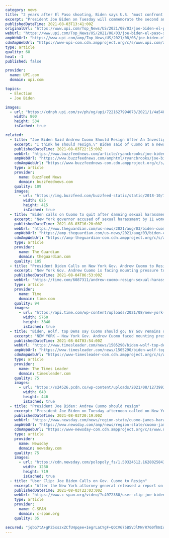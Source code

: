 ```yaml
---
category: news
title: "2 years after El Paso shooting, Biden says U.S. 'must confront hate-fueled violence'"
excerpt: "President Joe Biden on Tuesday will commemorate the second anniversary of the 2019 mass shooting at a Walmart in El Paso, Texas where 23 people died in what was believed to be a hate crime."
publishedDateTime: 2021-08-03T13:41:00Z
originalUrl: "https://www.upi.com/Top_News/US/2021/08/03/joe-biden-el-paso-shooting/7221627994073/"
webUrl: "https://www.upi.com/Top_News/US/2021/08/03/joe-biden-el-paso-shooting/7221627994073/"
ampWebUrl: "https://www.upi.com/amp/Top_News/US/2021/08/03/joe-biden-el-paso-shooting/7221627994073/"
cdnAmpWebUrl: "https://www-upi-com.cdn.ampproject.org/c/s/www.upi.com/amp/Top_News/US/2021/08/03/joe-biden-el-paso-shooting/7221627994073/"
type: article
quality: 68
heat: -1
published: false

provider:
  name: UPI.com
  domain: upi.com

topics:
  - Election
  - Joe Biden

images:
  - url: "https://cdnph.upi.com/sv/ph/og/upi/7221627994073/2021/1/4a5485e3b2e2c7b48e48e9f5958f43aa/v1.5/2-years-after-El-Paso-shooting-Biden-says-US-must-confront-hate-fueled-violence.jpg"
    width: 800
    height: 534
    isCached: true

related:
  - title: "Joe Biden Said Andrew Cuomo Should Resign After An Investigation Into Allegations Of Sexual Harassment"
    excerpt: "I think he should resign,\" Biden said of Cuomo at a news conference Tuesday. President Joe Biden called on Gov. Andrew Cuomo to resign but refused to say whether he believes the governor should be prosecuted,"
    publishedDateTime: 2021-08-03T22:15:00Z
    webUrl: "https://www.buzzfeednews.com/article/ryancbrooks/joe-biden-andrew-cuomo-resign"
    ampWebUrl: "https://www.buzzfeednews.com/amphtml/ryancbrooks/joe-biden-andrew-cuomo-resign"
    cdnAmpWebUrl: "https://www-buzzfeednews-com.cdn.ampproject.org/c/s/www.buzzfeednews.com/amphtml/ryancbrooks/joe-biden-andrew-cuomo-resign"
    type: article
    provider:
      name: BuzzFeed News
      domain: buzzfeednews.com
    quality: 109
    images:
      - url: "https://img.buzzfeed.com/buzzfeed-static/static/2018-10/1/16/campaign_images/buzzfeed-prod-web-04/republicans-are-planning-to-vote-on-kavanaugh-by--2-6753-1538427207-6_dblbig.jpg"
        width: 625
        height: 415
        isCached: true
  - title: "Biden calls on Cuomo to quit after damning sexual harassment report"
    excerpt: "New York governor accused of sexual harassment by 11 women in report published by state attorney general"
    publishedDateTime: 2021-08-03T16:20:00Z
    webUrl: "https://www.theguardian.com/us-news/2021/aug/03/biden-cuomo-white-house-sexual-harassment-investigation"
    ampWebUrl: "https://amp.theguardian.com/us-news/2021/aug/03/biden-cuomo-white-house-sexual-harassment-investigation"
    cdnAmpWebUrl: "https://amp-theguardian-com.cdn.ampproject.org/c/s/amp.theguardian.com/us-news/2021/aug/03/biden-cuomo-white-house-sexual-harassment-investigation"
    type: article
    provider:
      name: The Guardian
      domain: theguardian.com
    quality: 105
  - title: "President Biden Calls on New York Gov. Andrew Cuomo to Resign After Sexual Harassment Report"
    excerpt: "New York Gov. Andrew Cuomo is facing mounting pressure to resign, including from President Joe Biden and other onetime Democratic allies"
    publishedDateTime: 2021-08-04T06:53:00Z
    webUrl: "https://time.com/6087311/andrew-cuomo-resign-sexual-harassment-biden/"
    type: article
    provider:
      name: Time
      domain: time.com
    quality: 94
    images:
      - url: "https://api.time.com/wp-content/uploads/2021/08/new-york-gov-andrew-cuomo.jpeg"
        width: 5760
        height: 3840
        isCached: true
  - title: "Biden, Wolf, top Dems say Cuomo should go; NY Gov remains defiant"
    excerpt: "NEW YORK — New York Gov. Andrew Cuomo faced mounting pressure Tuesday to resign, including from President Joe Biden and other onetime Democratic allies, after an investigation found he"
    publishedDateTime: 2021-08-04T03:54:00Z
    webUrl: "https://www.timesleader.com/news/1505290/biden-wolf-top-dems-say-cuomo-should-go-ny-gov-remains-defiant"
    ampWebUrl: "https://www.timesleader.com/news/1505290/biden-wolf-top-dems-say-cuomo-should-go-ny-gov-remains-defiant/amp"
    cdnAmpWebUrl: "https://www-timesleader-com.cdn.ampproject.org/c/s/www.timesleader.com/news/1505290/biden-wolf-top-dems-say-cuomo-should-go-ny-gov-remains-defiant/amp"
    type: article
    provider:
      name: The Times Leader
      domain: timesleader.com
    quality: 75
    images:
      - url: "https://s24526.pcdn.co/wp-content/uploads/2021/08/127399379_web1_127399379-001d9c15dc9f465086b11321454c17a0.jpg.optimal.jpg"
        width: 640
        height: 446
        isCached: true
  - title: "President Joe Biden: Andrew Cuomo should resign"
    excerpt: "President Joe Biden on Tuesday afternoon called on New York Gov. Andrew M. Cuomo, a one-time ally and close political confidant, to step down. \"I think he should resign,\" Biden said when asked by repo"
    publishedDateTime: 2021-08-03T20:19:00Z
    webUrl: "https://www.newsday.com/news/region-state/cuomo-james-harassment-reaction-1.50324499"
    ampWebUrl: "https://www.newsday.com/amp/news/region-state/cuomo-james-harassment-reaction-1.50324499"
    cdnAmpWebUrl: "https://www-newsday-com.cdn.ampproject.org/c/s/www.newsday.com/amp/news/region-state/cuomo-james-harassment-reaction-1.50324499"
    type: article
    provider:
      name: Newsday
      domain: newsday.com
    quality: 75
    images:
      - url: "https://cdn.newsday.com/polopoly_fs/1.50324512.1628025843!/httpImage/image.jpg_gen/derivatives/landscape_1280/image.jpg"
        width: 1280
        height: 719
        isCached: true
  - title: "User Clip: Joe Biden Calls on Gov. Cuomo to Resign"
    excerpt: "After the New York attorney general released a report on Gov. Andrew Cuomo's sexual harassment of women, President Joe Biden is now calling on the fellow Democrat to resign."
    publishedDateTime: 2021-08-03T22:03:00Z
    webUrl: "https://www.c-span.org/video/?c4972380/user-clip-joe-biden-calls-gov-cuomo-resign"
    type: article
    provider:
      name: C-SPAN
      domain: c-span.org
    quality: 35

secured: "jqbG7tA+gPZ5xszxZCfU4pqee+IegrLaCYgF+QOCVG75B5VJlMW/R760fhNIqGrTeKSG1T93SQUNkjkS/6Q3HIo/6RdEc14fa62gcRoimie7vltig6wRAknK9LuSYlRxcIBCwY6mY54zKQ6eVCO5BFPRO6wMsa1iraJXmPs4MgD7kMHzjil8Qu2hk6EzxeKlrBHDBuMuAI/iMjJoC7UIpW+VmD43QrsdqB5l9sPU/cLQzC4waHSqyW3JR9E23GdO/7tn+EHnIAUGdfxrdPsxXbWBkJqG/Po8sumZzzMx2PVRBeODSTq5r/DiZqeZydOPB9j2+CkveIhBDnxvWb17VNOPVgJuX7JR6NP89MpIVRw=;gdfEirBpOIteg/MFM8uBzA=="
---
```


